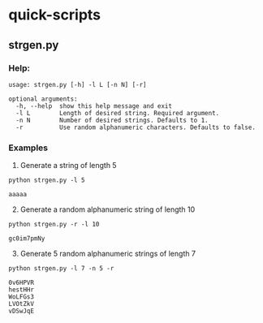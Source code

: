 # quick-scripts

## strgen.py

### Help:
```
usage: strgen.py [-h] -l L [-n N] [-r]

optional arguments:
  -h, --help  show this help message and exit
  -l L        Length of desired string. Required argument.
  -n N        Number of desired strings. Defaults to 1.
  -r          Use random alphanumeric characters. Defaults to false.
```

### Examples
1. Generate a string of length 5
```
python strgen.py -l 5

aaaaa
```
2. Generate a random alphanumeric string of length 10
```
python strgen.py -r -l 10

gc0im7pmNy
```
3. Generate 5 random alphanumeric strings of length 7
```
python strgen.py -l 7 -n 5 -r

0v6HPVR
hestHHr
WoLFGs3
LVOtZkV
vDSwJqE
```

